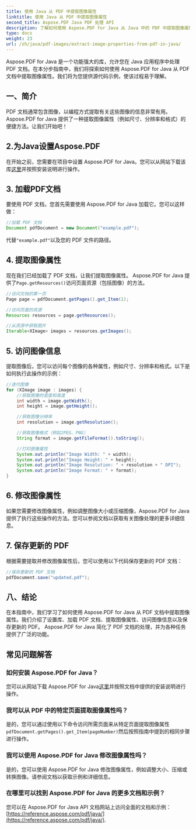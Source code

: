 ```yaml
---
title: 使用 Java 从 PDF 中提取图像属性
linktitle: 使用 Java 从 PDF 中提取图像属性
second_title: Aspose.PDF Java PDF 处理 API
description: 了解如何使用 Aspose.PDF for Java 从 Java 中的 PDF 中提取图像属性。带有源代码的分步指南。立即增强您的 PDF 处理技能！
type: docs
weight: 23
url: /zh/java/pdf-images/extract-image-properties-from-pdf-in-java/
---
```


Aspose.PDF for Java 是一个功能强大的库，允许您在 Java 应用程序中处理 PDF 文档。在本分步指南中，我们将探索如何使用 Aspose.PDF for Java 从 PDF 文档中提取图像属性。我们将为您提供源代码示例，使该过程易于理解。

## 一、简介

PDF 文档通常包含图像，以编程方式提取有关这些图像的信息非常有用。 Aspose.PDF for Java 提供了一种提取图像属性（例如尺寸、分辨率和格式）的便捷方法。让我们开始吧！

## 2.为Java设置Aspose.PDF

在开始之前，您需要在项目中设置 Aspose.PDF for Java。您可以从网站下载该库[这里](https://releases.aspose.com/pdf/java/)并按照安装说明进行操作。

## 3. 加载PDF文档

要使用 PDF 文档，您首先需要使用 Aspose.PDF for Java 加载它。您可以这样做：

```java
//加载 PDF 文档
Document pdfDocument = new Document("example.pdf");
```

代替`"example.pdf"`以及您的 PDF 文件的路径。

## 4. 提取图像属性

现在我们已经加载了 PDF 文档，让我们提取图像属性。 Aspose.PDF for Java 提供了`Page.getResources()`访问页面资源（包括图像）的方法。

```java
//访问文档的第一页
Page page = pdfDocument.getPages().get_Item(1);

//访问页面的资源
Resources resources = page.getResources();

//从资源中获取图片
Iterable<XImage> images = resources.getImages();
```

## 5. 访问图像信息

提取图像后，您可以访问每个图像的各种属性，例如尺寸、分辨率和格式。以下是如何执行此操作的示例：

```java
//迭代图像
for (XImage image : images) {
    //获取图像的宽度和高度
    int width = image.getWidth();
    int height = image.getHeight();

    //获取图像分辨率
    int resolution = image.getResolution();

    //获取图像格式（例如JPEG、PNG）
    String format = image.getFileFormat().toString();

    //打印图像属性
    System.out.println("Image Width: " + width);
    System.out.println("Image Height: " + height);
    System.out.println("Image Resolution: " + resolution + " DPI");
    System.out.println("Image Format: " + format);
}
```

## 6. 修改图像属性

如果您需要修改图像属性，例如调整图像大小或压缩图像，Aspose.PDF for Java 提供了执行这些操作的方法。您可以参阅文档以获取有关图像处理的更多详细信息。

## 7. 保存更新的 PDF

根据需要提取并修改图像属性后，您可以使用以下代码保存更新的 PDF 文档：

```java
//保存更新的 PDF 文档
pdfDocument.save("updated.pdf");
```

## 八、结论

在本指南中，我们学习了如何使用 Aspose.PDF for Java 从 PDF 文档中提取图像属性。我们介绍了设置库、加载 PDF 文档、提取图像属性、访问图像信息以及保存更新的 PDF。 Aspose.PDF for Java 简化了 PDF 文档的处理，并为各种任务提供了广泛的功能。

## 常见问题解答

### 如何安装 Aspose.PDF for Java？

您可以从网站下载 Aspose.PDF for Java[这里](https://releases.aspose.com/pdf/java/)并按照文档中提供的安装说明进行操作。

### 我可以从 PDF 中的特定页面提取图像属性吗？

是的，您可以通过使用以下命令访问所需页面来从特定页面提取图像属性`pdfDocument.getPages().get_Item(pageNumber)`然后按照指南中提到的相同步骤进行操作。

### 我可以使用 Aspose.PDF for Java 修改图像属性吗？

是的，您可以使用 Aspose.PDF for Java 修改图像属性，例如调整大小、压缩或转换图像。请参阅文档以获取示例和详细信息。

### 在哪里可以找到 Aspose.PDF for Java 的更多文档和示例？

您可以在 Aspose.PDF for Java API 文档网站上访问全面的文档和示例：[https://reference.aspose.com/pdf/java/](https://reference.aspose.com/pdf/java/).
